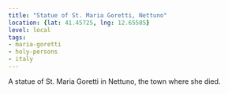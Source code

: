 ```yaml
---
title: "Statue of St. Maria Goretti, Nettuno"
location: {lat: 41.45725, lng: 12.65585}
level: local
tags:
- maria-goretti
- holy-persons
- italy
---
```


A statue of St. Maria Goretti in Nettuno, the town where she died.
